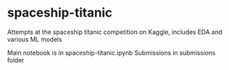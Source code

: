 # spaceship-titanic
Attempts at the spaceship titanic competition on Kaggle, includes EDA and various ML models

Main notebook is in spaceship-titanic.ipynb
Submissions in submissions folder
